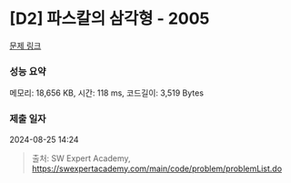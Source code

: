 # [D2] 파스칼의 삼각형 - 2005 

[문제 링크](https://swexpertacademy.com/main/code/problem/problemDetail.do?contestProbId=AV5P0-h6Ak4DFAUq) 

### 성능 요약

메모리: 18,656 KB, 시간: 118 ms, 코드길이: 3,519 Bytes

### 제출 일자

2024-08-25 14:24



> 출처: SW Expert Academy, https://swexpertacademy.com/main/code/problem/problemList.do
